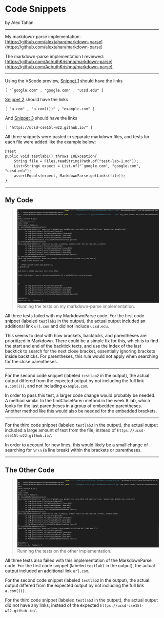 # **Code Snippets**
by Alex Tahan

---

My markdown-parse implementation: [https://github.com/alextahan/markdown-parse](https://github.com/alextahan/markdown-parse)

The markdown-parse implementation I reviewed: [https://github.com/AchuthKrishna/markdown-parse](https://github.com/AchuthKrishna/markdown-parse)

---

Using the VScode preview, [Snippet 1]() should have the links
```
[ "`google.com" , "google.com" , "ucsd.edu" ]
```

[Snippet 2]() should have the links 
```
[ "a.com" , "a.com(())" , "example.com" ]
```

And [Snippet 3]() should have the links
```
[ "https://ucsd-cse15l-w22.github.io/" ]
```

All three snippets were pasted in separate markdown files, and tests for each file were added like the example below:
```
@Test
public void testlab1() throws IOException{
    String file = Files.readString(Path.of("test-lab-1.md"));
    List<String> expect = List.of("`google.com", "google.com", "ucsd.edu");
    assertEquals(expect, MarkdownParse.getLinks(file));
}
```

---

## My Code

> ![Image](lab-4-pics/lab4pic1.png)
> Running the tests on my markdown-parse implementation.

All three tests failed with my MarkdownParse code. For the first code snippet (labeled `testlab1` in the output), the actual output included an additional link `url.com` and did not include `ucsd.edu`. 

This seems to deal with how brackets, backticks, and parentheses are prioritized in Markdown. There could be a simple fix for this, which is to find the start and end of the backtick texts, and use the index of the last backtick to search for the next close bracket, essentially ignoring brackets inside backticks. For parentheses, this rule would not apply when searching for the close parentheses.

---

For the second code snippet (labeled `testlab2` in the output), the actual output differed from the expected output by not including the full link `a.com(())`, and not including `example.com`.

In order to pass this test, a larger code change would probably be needed. A method similar to the findCloseParen method in the week 8 lab, which looks for the last parentheses in a group of embedded parentheses. Another method like this would also be needed for the embedded brackets.

---

For the third code snippet (labeled `testlab3` in the output), the actual output included a large amount of text from the file, instead of `https://ucsd-cse15l-w22.github.io/`.

In order to account for new lines, this would likely be a small change of searching for `\n\n` (a line break) within the brackets or parentheses. 

---

## The Other Code

> ![Image](lab-4-pics/lab4pic2.png)
> Running the tests on the other implementation.

All three tests also failed with this implementation of the MarkdownParse code. For the first code snippet (labeled `testlab1` in the output), the actual output included an additional link `url.com`. 

For the second code snippet (labeled `testlab2` in the output), the actual output differed from the expected output by not including the full link `a.com(())`.

For the third code snippet (labeled `testlab3` in the output), the actual output did not have any links, instead of the expected `https://ucsd-cse15l-w22.github.io/`.